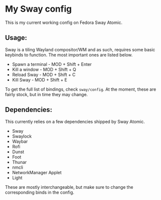 # My Sway config

This is my current working config on Fedora Sway Atomic.

## Usage:

Sway is a tiling Wayland compositor/WM and as such, requires some basic keybinds to 
function. The most important ones are listed below.

- Spawn a terminal - MOD + Shift + Enter
- Kill a window - MOD + Shift + Q
- Reload Sway - MOD + Shift + C
- Kill Sway - MOD + Shift + E

To get the full list of bindings, check `sway/config`. At the moment, these are
fairly stock, but in time they may change.

## Dependencies:

This currently relies on a few dependencies shipped by Sway Atomic.

- Sway
- Swaylock
- Waybar
- Rofi
- Dunst
- Foot
- Thunar
- nmcli
- NetworkManager Applet
- Light

These are mostly interchangeable, but make sure to change the corresponding binds 
in the config.

